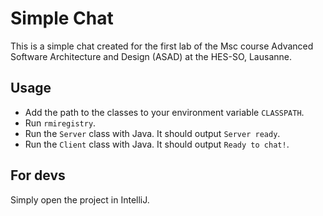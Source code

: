 # Simple Chat

This is a simple chat created for the first lab of the Msc course Advanced Software Architecture and Design (ASAD) at the HES-SO, Lausanne.

## Usage

- Add the path to the classes to your environment variable `CLASSPATH`.
- Run `rmiregistry`.
- Run the `Server` class with Java. It should output `Server ready`.
- Run the `Client` class with Java. It should output `Ready to chat!`.

## For devs

Simply open the project in IntelliJ.

